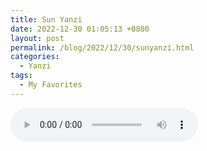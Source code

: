 ```yaml
---
title: Sun Yanzi
date: 2022-12-30 01:05:13 +0800
layout: post
permalink: /blog/2022/12/30/sunyanzi.html
categories:
  - Yanzi
tags:
  - My Favorites
---
```


[//]: # (<audio src="/audio/meet.mp3" preload="none" controls loop>)

[//]: # ()
[//]: # (</audio>)

<audio controls="controls">
  <source src="/audio/meet.mp3" type="audio/mpeg">
  <source src="/audio/meet.ogg" type="audio/ogg">
Your browser does not support the audio element.
</audio>
